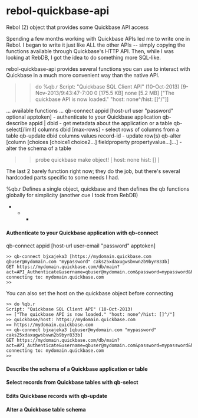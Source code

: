 rebol-quickbase-api
===================

Rebol (2) object that provides some Quickbase API access

Spending a few months working with Quickbase APIs led me to write one in Rebol.  I began to write it just like ALL the other APIs -- simply copying the functions available through Quickbase's HTTP API.  Then, while I was looking at RebDB, I got the idea to do something more SQL-like.

rebol-quickbase-api provides several functions you can use to interact with Quickbase in a much more convenient way than the native API.

>> do %qb.r
Script: "Quickbase SQL Client API" (10-Oct-2013)
[9-Nov-2013/9:43:47-7:00 0 [175.5 KB] none [5.2 MB] ["The quickbase API is now loaded." "host: none^/hist: []^/"]]

... available functions ...
qb-connect appid [host-url user "password" optional apptoken] - authenticate to your Quickbase application
qb-describe appid | dbid - get metadata about the application or a table
qb-select[/limit] columns dbid [max-rows] - select rows of columns from a table
qb-update dbid columns values record-id - update row(s)
qb-alter [column [choices [choice1 choice2...] fieldproperty propertyvalue...]...] - alter the schema of a table

>> probe quickbase
make object! [
    host: none
    hist: []
]
>>

The last 2 barely function right now; they do the job, but there's several hardcoded parts specific to some needs I had.

%qb.r Defines a single object, quickbase and then defines the qb functions globally for simplicity (another cue I took from RebDB)

 + + +

#### Authenticate to your Quickbase application with qb-connect

qb-connect appid [host-url user-email "password" apptoken]

~~~
>> qb-connect bjxajeka3 [https://mydomain.quickbase.com qbuser@mydomain.com "mypassword" caks25xdaxugwsbvwn2b9byr833b]
GET https://mydomain.quickbase.com/db/main?act=API_Authenticate&username=qbuser@mydomain.com&password=mypassword&hours=24&apptoken=caks25xdaxugwsbvwn2b9byr833b&ticket=none
connecting to: mydomain.quickbase.com
>>
~~~

You can also set the host on the quickbase object before connecting

~~~
>> do %qb.r
Script: "Quickbase SQL Client API" (10-Oct-2013)
== ["The quickbase API is now loaded." "host: none^/hist: []^/"]
>> quickbase/host: https://mydomain.quickbase.com
== https://mydomain.quickbase.com
>> qb-connect bjxajeka3 [qbuser@mydomain.com "mypassword" caks25xdaxugwsbvwn2b9byr833b]
GET https://mydomain.quickbase.com/db/main?act=API_Authenticate&username=qbuser@mydomain.com&password=mypassword&hours=24&apptoken=caks25xdaxugwsbvwn2b9byr833b&ticket=none
connecting to: mydomain.quickbase.com
>>
~~~

#### Describe the schema of a Quickbase application or table

#### Select records from Quickbase tables with qb-select

#### Edits Quickbase records with qb-update

#### Alter a Quickbase table schema

